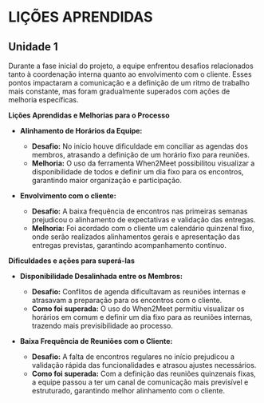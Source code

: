 # LIÇÕES APRENDIDAS

## Unidade 1

Durante a fase inicial do projeto, a equipe enfrentou desafios relacionados tanto à coordenação interna quanto ao envolvimento com o cliente. Esses pontos impactaram a comunicação e a definição de um ritmo de trabalho mais constante, mas foram gradualmente superados com ações de melhoria específicas.  

**Lições Aprendidas e Melhorias para o Processo**

- **Alinhamento de Horários da Equipe:**  
  - **Desafio:** No início houve dificuldade em conciliar as agendas dos membros, atrasando a definição de um horário fixo para reuniões.  
  - **Melhoria:** O uso da ferramenta When2Meet possibilitou visualizar a disponibilidade de todos e definir um dia fixo para os encontros, garantindo maior organização e participação.  

- **Envolvimento com o cliente:**  
  - **Desafio:** A baixa frequência de encontros nas primeiras semanas prejudicou o alinhamento de expectativas e validação das entregas.  
  - **Melhoria:** Foi acordado com o cliente um calendário quinzenal fixo, onde serão realizados alinhamentos gerais e apresentação das entregas previstas, garantindo acompanhamento contínuo.  

**Dificuldades e ações para superá-las**

- **Disponibilidade Desalinhada entre os Membros:**  
  - **Desafio:** Conflitos de agenda dificultavam as reuniões internas e atrasavam a preparação para os encontros com o cliente.  
  - **Como foi superada:** O uso do When2Meet permitiu visualizar os horários em comum e definir um dia fixo para as reuniões internas, trazendo mais previsibilidade ao processo.  

- **Baixa Frequência de Reuniões com o Cliente:**  
  - **Desafio:** A falta de encontros regulares no início prejudicou a validação rápida das funcionalidades e atrasou ajustes necessários.  
  - **Como foi superada:** Com a definição das reuniões quinzenais fixas, a equipe passou a ter um canal de comunicação mais previsível e estruturado, garantindo melhor alinhamento com o cliente.
